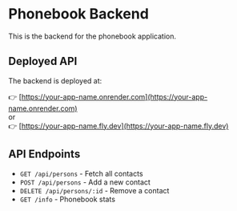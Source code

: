 # Phonebook Backend

This is the backend for the phonebook application.

## Deployed API

The backend is deployed at:

👉 [https://your-app-name.onrender.com](https://your-app-name.onrender.com)  
or  
👉 [https://your-app-name.fly.dev](https://your-app-name.fly.dev)

## API Endpoints

- `GET /api/persons` - Fetch all contacts
- `POST /api/persons` - Add a new contact
- `DELETE /api/persons/:id` - Remove a contact
- `GET /info` - Phonebook stats
